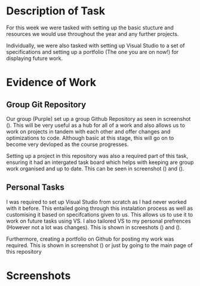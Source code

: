 # Description of Task 

For this week we were tasked with setting up the basic stucture and resources we would use throughout the year and any further projects. 

Individually, we were also tasked with setting up Visual Studio to a set of specifications and setting up a portfolio (The one you are on now!) for displaying future  work. 

# Evidence of Work 

## Group Git Repository 

Our group (Purple) set up a group Github Repository as seen in screenshot (). This will be very useful as a hub for all of a work and also allows us to work on projects in tandem with each other and offer changes and optimizations to code. Although basic at this stage, this will go on to become very devloped as the course progresses. 

Setting up a project in this repository was also a required part of this task, ensuring it had an intergated task board which helps with keeping are group work organised and up to date. This can be seen in screenshot () and (). 

## Personal Tasks 

I was required to set up Visual Studio from scratch as I had never worked with it before. This entailed going through this instalation process as well as customising it based on specifcations given to us. This allows us to use it to work on future tasks using VS. I also tailored VS to my personal prefrences (However not a lot was changes). This is shown in screeshots () and ().

Furthermore, creating a portfolio on Github for posting my work was required. This is shown in screenshot () or just by going to the main page of this repository 

# Screenshots 





